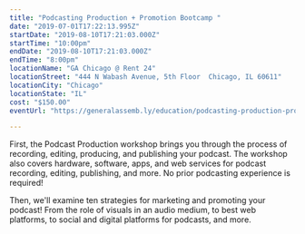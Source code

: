```yaml
---
title: "Podcasting Production + Promotion Bootcamp "
date: "2019-07-01T17:22:13.995Z"
startDate: "2019-08-10T17:21:03.000Z"
startTime: "10:00pm"
endDate: "2019-08-10T17:21:03.000Z"
endTime: "8:00pm"
locationName: "GA Chicago @ Rent 24"
locationStreet: "444 N Wabash Avenue, 5th Floor  Chicago, IL 60611"
locationCity: "Chicago"
locationState: "IL"
cost: "$150.00"
eventUrl: "https://generalassemb.ly/education/podcasting-production-promotion-bootcamp/chicago/77639"

---
```


First, the Podcast Production workshop brings you through the process of recording, editing, producing, and publishing your podcast. The workshop also covers hardware, software, apps, and web services for podcast recording, editing, publishing, and more. No prior podcasting experience is required!

Then, we'll examine ten strategies for marketing and promoting your podcast! From the role of visuals in an audio medium, to best web platforms, to social and digital platforms for podcasts, and more.

